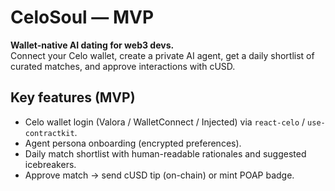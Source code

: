 # CeloSoul — MVP

**Wallet-native AI dating for web3 devs.**  
Connect your Celo wallet, create a private AI agent, get a daily shortlist of curated matches, and approve interactions with cUSD.


## Key features (MVP)
- Celo wallet login (Valora / WalletConnect / Injected) via `react-celo` / `use-contractkit`.
- Agent persona onboarding (encrypted preferences).
- Daily match shortlist with human-readable rationales and suggested icebreakers.
- Approve match → send cUSD tip (on-chain) or mint POAP badge.


